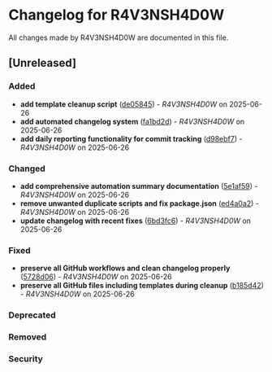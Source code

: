# Changelog for R4V3NSH4D0W

All changes made by R4V3NSH4D0W are documented in this file.

## [Unreleased]

### Added

- **add template cleanup script** ([de05845](../../commit/de05845)) - _R4V3NSH4D0W_ on 2025-06-26
- **add automated changelog system** ([fa1bd2d](../../commit/fa1bd2d)) - _R4V3NSH4D0W_ on 2025-06-26
- **add daily reporting functionality for commit tracking** ([d98ebf7](../../commit/d98ebf7)) - _R4V3NSH4D0W_ on 2025-06-26

### Changed

- **add comprehensive automation summary documentation** ([5e1af59](../../commit/5e1af59)) - _R4V3NSH4D0W_ on 2025-06-26
- **remove unwanted duplicate scripts and fix package.json** ([ed4a0a2](../../commit/ed4a0a2)) - _R4V3NSH4D0W_ on 2025-06-26
- **update changelog with recent fixes** ([6bd3fc6](../../commit/6bd3fc6)) - _R4V3NSH4D0W_ on 2025-06-26

### Fixed

- **preserve all GitHub workflows and clean changelog properly** ([5728d06](../../commit/5728d06)) - _R4V3NSH4D0W_ on 2025-06-26
- **preserve all GitHub files including templates during cleanup** ([b185d42](../../commit/b185d42)) - _R4V3NSH4D0W_ on 2025-06-26

### Deprecated

### Removed

### Security

